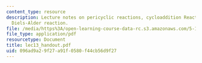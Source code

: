 ```yaml
---
content_type: resource
description: Lecture notes on pericyclic reactions, cycloaddition Reactions, and the
  Diels-Alder reaction.
file: /media/https%3A/open-learning-course-data-rc.s3.amazonaws.com/5-13-organic-chemistry-ii-fall-2003/096ad9a29f27a91f0580f44cb56d9f27_lec13_handout.pdf
file_type: application/pdf
resourcetype: Document
title: lec13_handout.pdf
uid: 096ad9a2-9f27-a91f-0580-f44cb56d9f27
---
```

